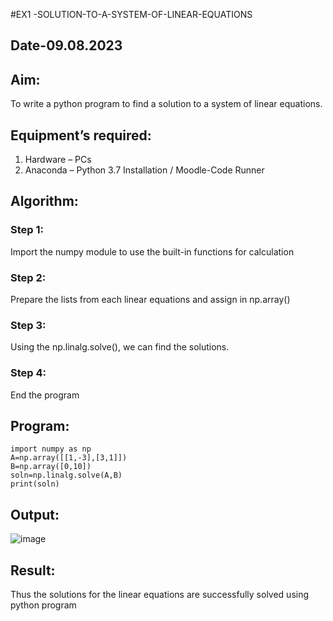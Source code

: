 #EX1 -SOLUTION-TO-A-SYSTEM-OF-LINEAR-EQUATIONS
## Date-09.08.2023
## Aim:
To write a python program to find a solution to a system of linear equations.
## Equipment’s required:
1. 	Hardware – PCs
2. 	Anaconda – Python 3.7 Installation / Moodle-Code Runner
## Algorithm:
### Step 1: 
Import the numpy module to use the built-in functions for calculation
### Step 2: 
Prepare the lists from each linear equations and assign in np.array()
### Step 3: 
Using the np.linalg.solve(), we can find the solutions.
### Step 4: 
End the program
## Program:
```
import numpy as np
A=np.array([[1,-3],[3,1]])
B=np.array([0,10])
soln=np.linalg.solve(A,B)
print(soln)
```
## Output:
![image](https://github.com/Kishorekumar22060/-SOLUTION-TO-A-SYSTEM-OF-LINEAR-EQUATIONS/assets/141472136/c500fed9-7f84-459f-a724-4290ed02ce6f)

## Result: 
Thus the solutions for the linear equations are successfully solved using python program

